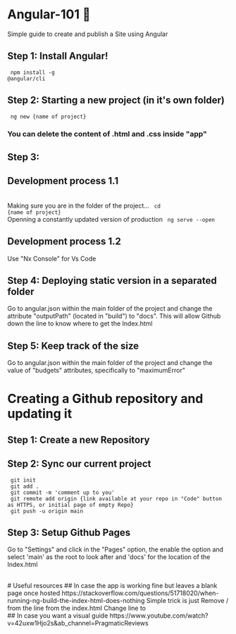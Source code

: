 # Angular-101 📝
Simple guide to create and publish a Site using Angular

## Step 1: Install Angular!
<code> npm install -g @angular/cli<aio-angular-dist-tag class="pln"></aio-angular-dist-tag> </code>

## Step 2: Starting a new project (in it's own folder)
<code> ng new {name of project} </code>

### You can delete the content of .html and .css inside "app"

## Step 3:
## Development process 1.1
<br> Making sure you are in the folder of the project...
<code> cd {name of project} </code>
<br> Openning a constantly updated version of production
<code> ng serve --open </code>

## Development process 1.2
Use "Nx Console" for Vs Code

## Step 4: Deploying static version in a separated folder
Go to angular.json within the main folder of the project and change the attribute "outputPath" (located in "build") to "docs". This will allow Github down the line to know where to get the Index.html

## Step 5: Keep track of the size
Go to angular.json within the main folder of the project and change the value of "budgets" attributes, specifically
to "maximumError"

# Creating a Github repository and updating it
## Step 1: Create a new Repository
## Step 2: Sync our current project
<p>
  <code> git init </code>
  <br><code> git add . </code>
  <br><code> git commit -m 'comment up to you' </code>
  <br><code> git remote add origin {link available at your repo in "Code" button as HTTPS, or initial page of empty Repo} </code>
  <br><code> git push -u origin main </code>
</p>

## Step 3: Setup Github Pages
Go to "Settings" and click in the "Pages" option, the enable the option and select 'main' as the root to look after and 'docs' for the location of the Index.html

<br>
# Useful resources
## In case the app is working fine but leaves a blank page once hosted
https://stackoverflow.com/questions/51718020/when-running-ng-build-the-index-html-does-nothing
Simple trick is just Remove / from the <base href="/"> line from the index.html Change line <base href="/"> to <base href="">
<br>
## In case you want a visual guide
https://www.youtube.com/watch?v=42uxw1Hjo2s&ab_channel=PragmaticReviews 
